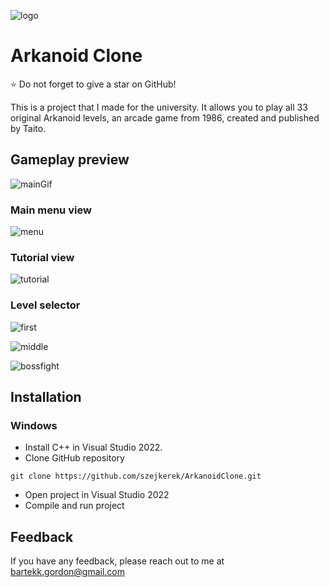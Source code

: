 
![logo](https://user-images.githubusercontent.com/69083596/174481427-7b57bf4a-0865-41d7-8184-5d752f455e90.png)

# Arkanoid Clone

⭐ Do not forget to give a star on GitHub!

This is a project that I made for the university. It allows you to play all 33 original Arkanoid levels, an arcade game from 1986, created and published by Taito.

## Gameplay preview

![mainGif](https://user-images.githubusercontent.com/69083596/174481259-a4db762b-bed3-4a93-b3f2-b691d71b3582.gif)

### Main menu view
![menu](https://user-images.githubusercontent.com/69083596/174481272-c64b807a-e3a6-42cb-9d7b-ce5ae9c7e91a.png)

### Tutorial view
![tutorial](https://user-images.githubusercontent.com/69083596/174481277-b29b3d63-73da-400e-bb9f-d1c2d53c7162.png)

### Level selector
![first](https://user-images.githubusercontent.com/69083596/174481283-029f1400-aea3-4eae-aad3-f86035f0717e.png)

![middle](https://user-images.githubusercontent.com/69083596/174481290-e8ce1eec-3d6f-4e4c-b043-8770a7028b50.png)

![bossfight](https://user-images.githubusercontent.com/69083596/174481294-d69d3144-017d-4272-b5fa-52c27aecc802.png)

## Installation

### Windows
- Install C++ in Visual Studio 2022.
- Clone GitHub repository

```
git clone https://github.com/szejkerek/ArkanoidClone.git
```
- Open project in Visual Studio 2022
- Compile and run project

## Feedback

If you have any feedback, please reach out to me at bartekk.gordon@gmail.com

